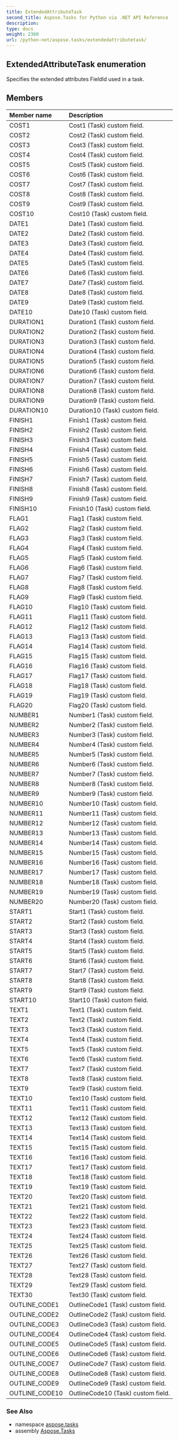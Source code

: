 ```yaml
---
title: ExtendedAttributeTask
second_title: Aspose.Tasks for Python via .NET API Reference
description: 
type: docs
weight: 2360
url: /python-net/aspose.tasks/extendedattributetask/
---
```


## ExtendedAttributeTask enumeration

Specifies the extended attributes FieldId used in a task.

## Members
| Member name | Description |
| :- | :- |
|COST1|Cost1 (Task) custom field.|
|COST2|Cost2 (Task) custom field.|
|COST3|Cost3 (Task) custom field.|
|COST4|Cost4 (Task) custom field.|
|COST5|Cost5 (Task) custom field.|
|COST6|Cost6 (Task) custom field.|
|COST7|Cost7 (Task) custom field.|
|COST8|Cost8 (Task) custom field.|
|COST9|Cost9 (Task) custom field.|
|COST10|Cost10 (Task) custom field.|
|DATE1|Date1 (Task) custom field.|
|DATE2|Date2 (Task) custom field.|
|DATE3|Date3 (Task) custom field.|
|DATE4|Date4 (Task) custom field.|
|DATE5|Date5 (Task) custom field.|
|DATE6|Date6 (Task) custom field.|
|DATE7|Date7 (Task) custom field.|
|DATE8|Date8 (Task) custom field.|
|DATE9|Date9 (Task) custom field.|
|DATE10|Date10 (Task) custom field.|
|DURATION1|Duration1 (Task) custom field.|
|DURATION2|Duration2 (Task) custom field.|
|DURATION3|Duration3 (Task) custom field.|
|DURATION4|Duration4 (Task) custom field.|
|DURATION5|Duration5 (Task) custom field.|
|DURATION6|Duration6 (Task) custom field.|
|DURATION7|Duration7 (Task) custom field.|
|DURATION8|Duration8 (Task) custom field.|
|DURATION9|Duration9 (Task) custom field.|
|DURATION10|Duration10 (Task) custom field.|
|FINISH1|Finish1 (Task) custom field.|
|FINISH2|Finish2 (Task) custom field.|
|FINISH3|Finish3 (Task) custom field.|
|FINISH4|Finish4 (Task) custom field.|
|FINISH5|Finish5 (Task) custom field.|
|FINISH6|Finish6 (Task) custom field.|
|FINISH7|Finish7 (Task) custom field.|
|FINISH8|Finish8 (Task) custom field.|
|FINISH9|Finish9 (Task) custom field.|
|FINISH10|Finish10 (Task) custom field.|
|FLAG1|Flag1 (Task) custom field.|
|FLAG2|Flag2 (Task) custom field.|
|FLAG3|Flag3 (Task) custom field.|
|FLAG4|Flag4 (Task) custom field.|
|FLAG5|Flag5 (Task) custom field.|
|FLAG6|Flag6 (Task) custom field.|
|FLAG7|Flag7 (Task) custom field.|
|FLAG8|Flag8 (Task) custom field.|
|FLAG9|Flag9 (Task) custom field.|
|FLAG10|Flag10 (Task) custom field.|
|FLAG11|Flag11 (Task) custom field.|
|FLAG12|Flag12 (Task) custom field.|
|FLAG13|Flag13 (Task) custom field.|
|FLAG14|Flag14 (Task) custom field.|
|FLAG15|Flag15 (Task) custom field.|
|FLAG16|Flag16 (Task) custom field.|
|FLAG17|Flag17 (Task) custom field.|
|FLAG18|Flag18 (Task) custom field.|
|FLAG19|Flag19 (Task) custom field.|
|FLAG20|Flag20 (Task) custom field.|
|NUMBER1|Number1 (Task) custom field.|
|NUMBER2|Number2 (Task) custom field.|
|NUMBER3|Number3 (Task) custom field.|
|NUMBER4|Number4 (Task) custom field.|
|NUMBER5|Number5 (Task) custom field.|
|NUMBER6|Number6 (Task) custom field.|
|NUMBER7|Number7 (Task) custom field.|
|NUMBER8|Number8 (Task) custom field.|
|NUMBER9|Number9 (Task) custom field.|
|NUMBER10|Number10 (Task) custom field.|
|NUMBER11|Number11 (Task) custom field.|
|NUMBER12|Number12 (Task) custom field.|
|NUMBER13|Number13 (Task) custom field.|
|NUMBER14|Number14 (Task) custom field.|
|NUMBER15|Number15 (Task) custom field.|
|NUMBER16|Number16 (Task) custom field.|
|NUMBER17|Number17 (Task) custom field.|
|NUMBER18|Number18 (Task) custom field.|
|NUMBER19|Number19 (Task) custom field.|
|NUMBER20|Number20 (Task) custom field.|
|START1|Start1 (Task) custom field.|
|START2|Start2 (Task) custom field.|
|START3|Start3 (Task) custom field.|
|START4|Start4 (Task) custom field.|
|START5|Start5 (Task) custom field.|
|START6|Start6 (Task) custom field.|
|START7|Start7 (Task) custom field.|
|START8|Start8 (Task) custom field.|
|START9|Start9 (Task) custom field.|
|START10|Start10 (Task) custom field.|
|TEXT1|Text1 (Task) custom field.|
|TEXT2|Text2 (Task) custom field.|
|TEXT3|Text3 (Task) custom field.|
|TEXT4|Text4 (Task) custom field.|
|TEXT5|Text5 (Task) custom field.|
|TEXT6|Text6 (Task) custom field.|
|TEXT7|Text7 (Task) custom field.|
|TEXT8|Text8 (Task) custom field.|
|TEXT9|Text9 (Task) custom field.|
|TEXT10|Text10 (Task) custom field.|
|TEXT11|Text11 (Task) custom field.|
|TEXT12|Text12 (Task) custom field.|
|TEXT13|Text13 (Task) custom field.|
|TEXT14|Text14 (Task) custom field.|
|TEXT15|Text15 (Task) custom field.|
|TEXT16|Text16 (Task) custom field.|
|TEXT17|Text17 (Task) custom field.|
|TEXT18|Text18 (Task) custom field.|
|TEXT19|Text19 (Task) custom field.|
|TEXT20|Text20 (Task) custom field.|
|TEXT21|Text21 (Task) custom field.|
|TEXT22|Text22 (Task) custom field.|
|TEXT23|Text23 (Task) custom field.|
|TEXT24|Text24 (Task) custom field.|
|TEXT25|Text25 (Task) custom field.|
|TEXT26|Text26 (Task) custom field.|
|TEXT27|Text27 (Task) custom field.|
|TEXT28|Text28 (Task) custom field.|
|TEXT29|Text29 (Task) custom field.|
|TEXT30|Text30 (Task) custom field.|
|OUTLINE_CODE1|OutlineCode1 (Task) custom field.|
|OUTLINE_CODE2|OutlineCode2 (Task) custom field.|
|OUTLINE_CODE3|OutlineCode3 (Task) custom field.|
|OUTLINE_CODE4|OutlineCode4 (Task) custom field.|
|OUTLINE_CODE5|OutlineCode5 (Task) custom field.|
|OUTLINE_CODE6|OutlineCode6 (Task) custom field.|
|OUTLINE_CODE7|OutlineCode7 (Task) custom field.|
|OUTLINE_CODE8|OutlineCode8 (Task) custom field.|
|OUTLINE_CODE9|OutlineCode9 (Task) custom field.|
|OUTLINE_CODE10|OutlineCode10 (Task) custom field.|

### See Also

* namespace [aspose.tasks](/tasks/python-net/aspose.tasks/)
* assembly [Aspose.Tasks](/tasks/python-net/)


